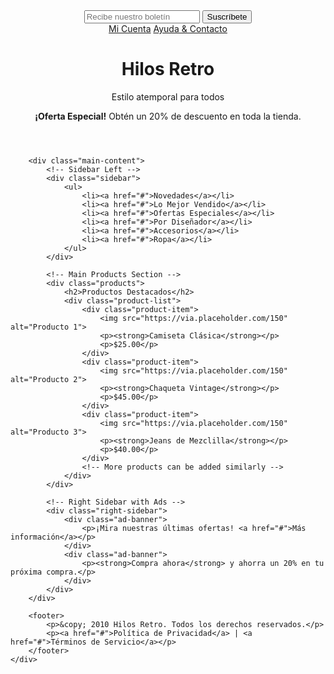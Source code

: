 <!DOCTYPE html>
<html lang="es">
<head>
    <meta charset="UTF-8">
    <meta name="viewport" content="width=device-width, initial-scale=1.0">
    <title>Hilos Retro</title>
    <link rel="stylesheet" href="styles.css">
</head>
<body>
    <div class="container">
        <header>
            <div class="top-bar">
                <div class="newsletter">
                    <input type="email" placeholder="Recibe nuestro boletín" />
                    <button>Suscríbete</button>
                </div>
                <div class="account-links">
                    <a href="#">Mi Cuenta</a>
                    <a href="#">Ayuda & Contacto</a>
                </div>
            </div>
            <div class="logo-banner">
                <h1>Hilos Retro</h1>
                <p>Estilo atemporal para todos</p>
            </div>
            <div class="promo-banner">
                <p><strong>¡Oferta Especial!</strong> Obtén un 20% de descuento en toda la tienda.</p>
            </div>
        </header>

        <div class="main-content">
            <!-- Sidebar Left -->
            <div class="sidebar">
                <ul>
                    <li><a href="#">Novedades</a></li>
                    <li><a href="#">Lo Mejor Vendido</a></li>
                    <li><a href="#">Ofertas Especiales</a></li>
                    <li><a href="#">Por Diseñador</a></li>
                    <li><a href="#">Accesorios</a></li>
                    <li><a href="#">Ropa</a></li>
                </ul>
            </div>

            <!-- Main Products Section -->
            <div class="products">
                <h2>Productos Destacados</h2>
                <div class="product-list">
                    <div class="product-item">
                        <img src="https://via.placeholder.com/150" alt="Producto 1">
                        <p><strong>Camiseta Clásica</strong></p>
                        <p>$25.00</p>
                    </div>
                    <div class="product-item">
                        <img src="https://via.placeholder.com/150" alt="Producto 2">
                        <p><strong>Chaqueta Vintage</strong></p>
                        <p>$45.00</p>
                    </div>
                    <div class="product-item">
                        <img src="https://via.placeholder.com/150" alt="Producto 3">
                        <p><strong>Jeans de Mezclilla</strong></p>
                        <p>$40.00</p>
                    </div>
                    <!-- More products can be added similarly -->
                </div>
            </div>

            <!-- Right Sidebar with Ads -->
            <div class="right-sidebar">
                <div class="ad-banner">
                    <p>¡Mira nuestras últimas ofertas! <a href="#">Más información</a></p>
                </div>
                <div class="ad-banner">
                    <p><strong>Compra ahora</strong> y ahorra un 20% en tu próxima compra.</p>
                </div>
            </div>
        </div>

        <footer>
            <p>&copy; 2010 Hilos Retro. Todos los derechos reservados.</p>
            <p><a href="#">Política de Privacidad</a> | <a href="#">Términos de Servicio</a></p>
        </footer>
    </div>
</body>
</html>
